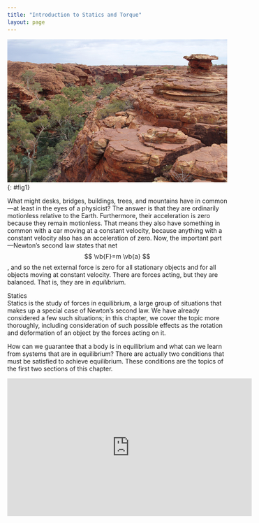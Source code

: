 ```yaml
---
title: "Introduction to Statics and Torque"
layout: page
---
```


![Layered rock formation.](../resources/Figure_09_00_01_D.jpg "On a short time scale, rocks like these in Australia&#x2019;s Kings Canyon are static, or motionless relative to the Earth.  (credit: freeaussiestock.com)")
{: #fig1}

What might desks, bridges, buildings, trees, and mountains have in common—at
least in the eyes of a physicist? The answer is that they are ordinarily
motionless relative to the Earth. Furthermore, their acceleration is zero
because they remain motionless. That means they also have something in common
with a car moving at a constant velocity, because anything with a constant
velocity also has an acceleration of zero. Now, the important part—Newton’s
second law states that net $$ \vb{F}=m \vb{a} $$, and so the net external force
is zero for all stationary objects and for all objects moving at constant
velocity. There are forces acting, but they are balanced. That is, they are in *equilibrium*.

<div class="note" data-label="" markdown="1">
<div class="title">
Statics
</div>
Statics is the study of forces in equilibrium, a large group of situations that makes up a 
special case of Newton’s second law. We have already considered a few such situations; 
in this chapter, we cover the topic more thoroughly, including consideration of such possible
effects as the rotation and deformation of an object by the forces acting on it.

</div>

How can we guarantee that a body is in equilibrium and what can we learn from
systems that are in equilibrium? There are actually two conditions that must be
satisfied to achieve equilibrium. These conditions are the topics of the first
two sections of this chapter.

<div class="note" data-label="Video" markdown="1">
<iframe width="560" height="315" src="https://www.youtube.com/embed/gfZBqviOd-M" frameborder="0" allow="accelerometer; autoplay; clipboard-write; encrypted-media; gyroscope; picture-in-picture" allowfullscreen></iframe>
</div>
